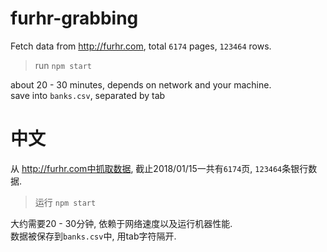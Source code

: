 # furhr-grabbing

Fetch data from http://furhr.com, total `6174` pages, `123464` rows.

> run `npm start`

about 20 - 30 minutes, depends on network and your machine.   
save into `banks.csv`, separated by tab

# 中文

从 http://furhr.com中抓取数据, 截止2018/01/15一共有`6174`页, `123464`条银行数据.

> 运行 `npm start`

大约需要20 - 30分钟, 依赖于网络速度以及运行机器性能.   
数据被保存到`banks.csv`中, 用tab字符隔开.